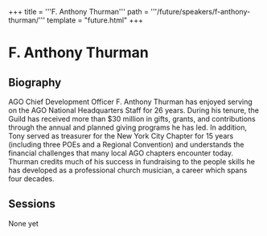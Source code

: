 +++
title = '''F. Anthony Thurman'''
path = '''/future/speakers/f-anthony-thurman/'''
template = "future.html"
+++

<h1>F. Anthony Thurman</h1>
<h2>Biography</h2>
<p>AGO Chief Development Officer F. Anthony Thurman has enjoyed serving on the AGO National Headquarters Staff for 26 years. During his tenure, the Guild has received more than $30 million in gifts, grants, and contributions through the annual and planned giving programs he has led. In addition, Tony served as treasurer for the New York City Chapter for 15 years (including three POEs and a Regional Convention) and understands the financial challenges that many local AGO chapters encounter today. Thurman credits much of his success in fundraising to the people skills he has developed as a professional church musician, a career which spans four decades.</p>
<h2>Sessions</h2>
<p>None yet</p>

